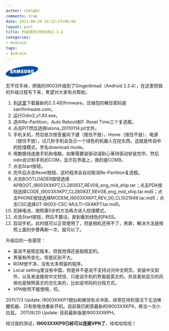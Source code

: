 ```yaml
---
author: chengbo
comments: true
date: 2011-06-26 14:22:27+00:00
layout: post
title: 升级我的I9003到2.3.4
categories:
- Android
tags:
- Android
---
```


![](/static/images/2011/06/samsung_logo.png)

忍不住手痒，把我的i9003升级到了Gingerbread（Android 2.3.4），在这里把我的升级过程写下来，希望对大家有点帮助。
	
  1. 到[这里](http://forum.xda-developers.com/showthread.php?t=1004647)下载最新的2.3.4的firmware，压缩包的解压密码是samfirmware.com。
  2. 运行Odin3_v1.83.exe。
  3. 选中Re-Partition，Auto Reboot和F. Reset Time三个复选框。
  4. 点击PIT然后选择latona_20110114.pit文件。
  5. 手机关机，然后依次按音量向下键（按住不放），Home（按住不放），电源（按住不放），过几秒手机会显示一个绿色的机器人在挖东西，这就是传说中的挖煤模式，学名download mode。
  6. 用数据线连接手机和电脑，如果需要装驱动请耐心等待驱动安装完毕。然后odin会识别手机的COM，显示在界面上，我的是COM9。
  7. 点击Start按钮。
  8. 完毕后点击Reset按钮，这时程序会自动取消Re-Partition复选框。
  9. 点击BOOTLOADER按钮选择APBOOT_I9003XXKP7_CL280937_REV08_eng_mid_ship.tar；点击PDA按钮选择CODE_I9003XXKP7_CL280937_REV08_eng_mid_ship.tar.md5；点击PHONE按钮选择MODEM_I9003XXKP7_REV_00_CL1021949.tar.md5；点击CSC选择GT-I9003-CSC-MULTI-OXAKP7.tar.md5。
  10. 扣掉电池，按照第5步的方法再次进入挖煤模式。
  11. 点击Start按钮，然后不要动，直到看到绿色的PASS。
  12. 启动手机，此时就可以正常使用了，但是相机还用不了，黑屏，解决方法是按照上面的步骤再刷一次，就可以了。

升级后的一些感受：
	
  * 虽说不是稳定版本，但我觉得还是挺稳定的。
  * 界面有所变化，但是区别不大。
  * ROM很干净，没有太多预装的程序。
  * Local setting里没有中国，但是并不是说不支持访问中文网页，安装中文软件，以及发送接收中文短信，只是说手机的界面是英文的，并且某些显示的风格也是按照英文的文化来的，比如说号码的分段方式。
  * VPN依然不能使用，哎。

2011/7/3 Update:
I9003XXKP7貌似和微信有点冲突，经常在待机情况下无法唤醒机器，只有拔电池重新开机。目前我已刷至最新的I9003XXKP9，再当一次小白鼠。
2011/8/20 Update:
目前最新版是I9003XXKPH。

经过我的测试，**I9003XXKP9已经可以连接VPN了**，哇哈哈哈哈！
